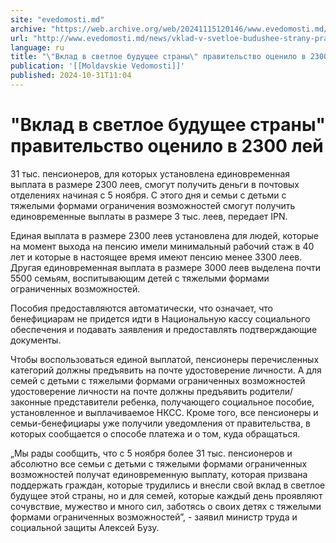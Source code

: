 ```yaml
---
site: "evedomosti.md"
archive: "https://web.archive.org/web/20241115120146/www.evedomosti.md/news/vklad-v-svetloe-budushee-strany-pravitelstvo-ocenilo-v-2300"
url: "http://www.evedomosti.md/news/vklad-v-svetloe-budushee-strany-pravitelstvo-ocenilo-v-2300"
language: ru
title: "\"Вклад в светлое будущее страны\" правительство оценило в 2300 лей"
publication: '[[Moldavskie Vedomosti]]'
published: 2024-10-31T11:04
---
```


# "Вклад в светлое будущее страны" правительство оценило в 2300 лей

31 тыс. пенсионеров, для которых установлена единовременная выплата в размере 2300 леев, смогут получить деньги в почтовых отделениях начиная с 5 ноября. С этого дня и семьи с детьми с тяжелыми формами ограничения возможностей смогут получить единовременные выплаты в размере 3 тыс. леев, передает IPN.

Единая выплата в размере 2300 леев установлена для людей, которые на момент выхода на пенсию имели минимальный рабочий стаж в 40 лет и которые в настоящее время имеют пенсию менее 3300 леев. Другая единовременная выплата в размере 3000 леев выделена почти 5500 семьям, воспитывающим детей с тяжелыми формами ограниченных возможностей.

Пособия предоставляются автоматически, что означает, что бенефициарам не придется идти в Национальную кассу социального обеспечения и подавать заявления и предоставлять подтверждающие документы.

Чтобы воспользоваться единой выплатой, пенсионеры перечисленных категорий должны предъявить на почте удостоверение личности. А для семей с детьми с тяжелыми формами ограниченных возможностей удостоверение личности на почте должны предъявить родители/законные представители ребенка, получающего социальное пособие, установленное и выплачиваемое НКСС. Кроме того, все пенсионеры и семьи-бенефициары уже получили уведомления от правительства, в которых сообщается о способе платежа и о том, куда обращаться.

„Мы рады сообщить, что с 5 ноября более 31 тыс. пенсионеров и абсолютно все семьи с детьми с тяжелыми формами ограниченных возможностей получат единовременную выплату, которая призвана поддержать граждан, которые трудились и внесли свой вклад в светлое будущее этой страны, но и для семей, которые каждый день проявляют сочувствие, мужество и много сил, заботясь о своих детях с тяжелыми формами ограниченных возможностей”, - заявил министр труда и социальной защиты Алексей Бузу.